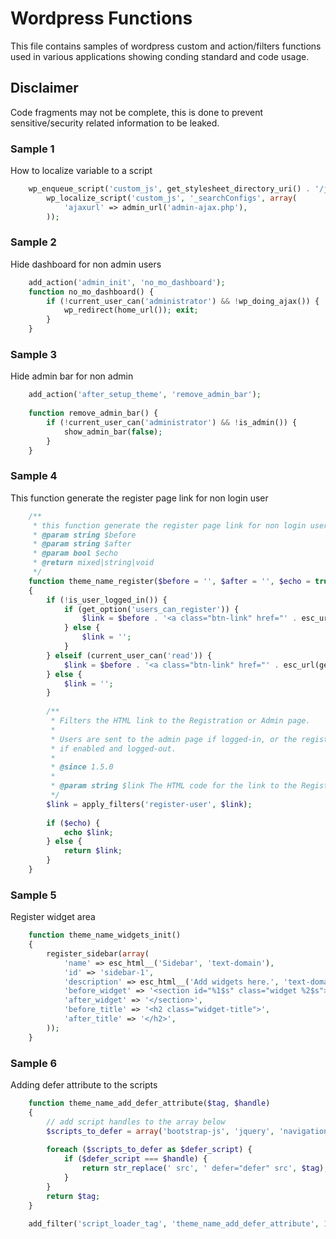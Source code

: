 #  Wordpress Functions

This file contains samples of wordpress custom and action/filters functions used in various applications showing conding standard and code usage.

## Disclaimer
Code fragments may not be complete, this is done to prevent sensitive/security related information to be leaked.

### Sample 1

How to localize variable to a script

```php
    wp_enqueue_script('custom_js', get_stylesheet_directory_uri() . '/js/custom.js');
        wp_localize_script('custom_js', '_searchConfigs', array(
            'ajaxurl' => admin_url('admin-ajax.php'),
        ));

```


### Sample 2
Hide dashboard for non admin users

```php
    add_action('admin_init', 'no_mo_dashboard');
    function no_mo_dashboard() {
        if (!current_user_can('administrator') && !wp_doing_ajax()) {
            wp_redirect(home_url()); exit;
        }
    }

```


### Sample 3

Hide admin bar for non admin

```php
    add_action('after_setup_theme', 'remove_admin_bar');
    
    function remove_admin_bar() {
        if (!current_user_can('administrator') && !is_admin()) {
            show_admin_bar(false);
        }
    }
```


### Sample 4

This function generate the register page link for non login user

```php
    /**
     * this function generate the register page link for non login user
     * @param string $before
     * @param string $after
     * @param bool $echo
     * @return mixed|string|void
     */
    function theme_name_register($before = '', $after = '', $echo = true)
    {
        if (!is_user_logged_in()) {
            if (get_option('users_can_register')) {
                $link = $before . '<a class="btn-link" href="' . esc_url(get_permalink(get_page_by_path('register-user'))) . '">' . __('Register', 'text-domain') . '</a>' . $after;
            } else {
                $link = '';
            }
        } elseif (current_user_can('read')) {
            $link = $before . '<a class="btn-link" href="' . esc_url(get_permalink(get_page_by_path('edit-profile'))) . '">' . __('Profile','text-domain') . '</a>' . $after;
        } else {
            $link = '';
        }
    
        /**
         * Filters the HTML link to the Registration or Admin page.
         *
         * Users are sent to the admin page if logged-in, or the registration page
         * if enabled and logged-out.
         *
         * @since 1.5.0
         *
         * @param string $link The HTML code for the link to the Registration or Admin page.
         */
        $link = apply_filters('register-user', $link);
    
        if ($echo) {
            echo $link;
        } else {
            return $link;
        }
    }
```


### Sample 5

Register widget area

```php
    function theme_name_widgets_init()
    {
        register_sidebar(array(
            'name' => esc_html__('Sidebar', 'text-domain'),
            'id' => 'sidebar-1',
            'description' => esc_html__('Add widgets here.', 'text-domain'),
            'before_widget' => '<section id="%1$s" class="widget %2$s">',
            'after_widget' => '</section>',
            'before_title' => '<h2 class="widget-title">',
            'after_title' => '</h2>',
        ));
    }
```


### Sample 6

Adding defer attribute to the scripts

```php
    function theme_name_add_defer_attribute($tag, $handle)
    {
        // add script handles to the array below
        $scripts_to_defer = array('bootstrap-js', 'jquery', 'navigation', 'pagination-js', 'link-focus-fix', 'slick-js');
    
        foreach ($scripts_to_defer as $defer_script) {
            if ($defer_script === $handle) {
                return str_replace(' src', ' defer="defer" src', $tag);
            }
        }
        return $tag;
    }
    
    add_filter('script_loader_tag', 'theme_name_add_defer_attribute', 10, 2);

```